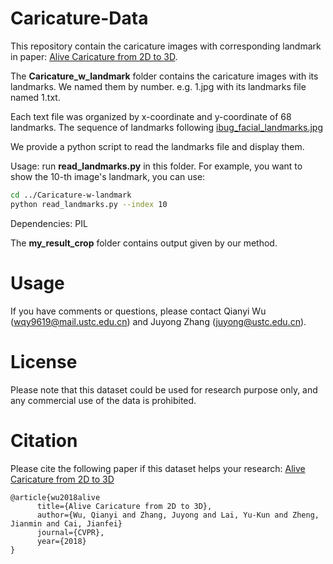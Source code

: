 # Caricature-Data
This repository contain the caricature images with corresponding landmark in paper: <a href="https://arxiv.org/abs/1803.06802v2">Alive Caricature from 2D to 3D</a>. 

The **Caricature_w_landmark** folder contains the caricature images with its landmarks. We named them by number. e.g. 1.jpg with its landmarks file named 1.txt.

Each text file was organized by x-coordinate and y-coordinate of 68 landmarks. The sequence of landmarks following 
<a href="https://ibug.doc.ic.ac.uk/media/uploads/images/annotpics/figure_68_markup.jpg"> ibug_facial_landmarks.jpg</a>

We provide a python script to read the landmarks file and display them. 

Usage: run **read_landmarks.py** in this folder. For example, you want to show the 10-th image's landmark, you can use:
``` bash
cd ../Caricature-w-landmark
python read_landmarks.py --index 10
```
Dependencies: PIL

The **my_result_crop** folder contains output given by our method. 

# Usage
If you have comments or questions, please contact Qianyi Wu (wqy9619@mail.ustc.edu.cn) and Juyong Zhang (juyong@ustc.edu.cn).

# License
Please note that this dataset could be used for research purpose only, and any commercial use of the data is prohibited.

# Citation
Please cite the following paper if this dataset helps your research:
<a href="https://arxiv.org/abs/1803.06802v2">Alive Caricature from 2D to 3D</a>

    @article{wu2018alive
          title={Alive Caricature from 2D to 3D},
          author={Wu, Qianyi and Zhang, Juyong and Lai, Yu-Kun and Zheng, Jianmin and Cai, Jianfei}
          journal={CVPR},
          year={2018}
    }

